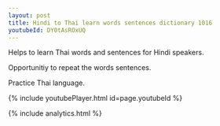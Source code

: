 ```yaml
---
layout: post
title: Hindi to Thai learn words sentences dictionary 1016 
youtubeId: DY0tAsROxUQ
---
```

 
 
Helps to learn Thai words and sentences for Hindi speakers.

Opportunitiy to repeat the words sentences. 

Practice Thai language. 
 
{% include youtubePlayer.html id=page.youtubeId %}
 
 
{% include analytics.html %}